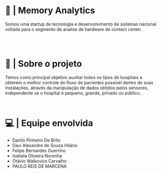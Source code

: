 <div>
  <h1>📘 | Memory Analytics</h1>
  <p> 
    Somos uma startup de tecnologia e desenvolvimento de sistemas nacional voltada para o segmento de analise de hardware de contact center.
  </p>
</div>

<br><br>

  <h1> 📌 | Sobre o projeto </h1>
  <p>
     Temos como principal objetivo auxiliar todos os tipos de hospitais a obterem o melhor controle do fluxo de pacientes possível dentro de suas instalações, através da       manipulação de dados obtidos pelos sensores, independente se o hospital é pequeno, grande, privado ou público.
  </p>
  
<br>
  
  # 💻 | Equipe envolvida
  - Danilo Pinheiro De Brito  
  - Davi Alexandre de Souza Hilário
  - Felipe Bernardes Guerrino
  - Isabela Oliveira Noronha  
  - Otávio Walkovics Carvalho
  - PAULO REIS DE MARCENA
